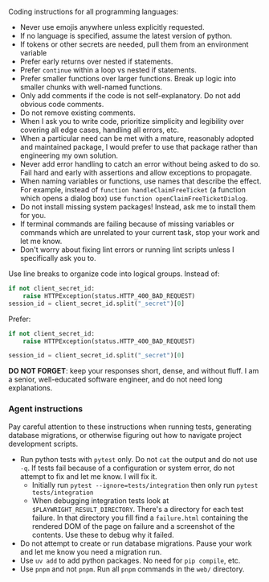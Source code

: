 
Coding instructions for all programming languages:

- Never use emojis anywhere unless explicitly requested.
- If no language is specified, assume the latest version of python.
- If tokens or other secrets are needed, pull them from an environment variable
- Prefer early returns over nested if statements.
- Prefer `continue` within a loop vs nested if statements.
- Prefer smaller functions over larger functions. Break up logic into smaller chunks with well-named functions.
- Only add comments if the code is not self-explanatory. Do not add obvious code comments.
- Do not remove existing comments.
- When I ask you to write code, prioritize simplicity and legibility over covering all edge cases, handling all errors, etc.
- When a particular need can be met with a mature, reasonably adopted and maintained package, I would prefer to use that package rather than engineering my own solution.
- Never add error handling to catch an error without being asked to do so. Fail hard and early with assertions and allow exceptions to propagate.
- When naming variables or functions, use names that describe the effect. For example, instead of `function handleClaimFreeTicket` (a function which opens a dialog box) use `function openClaimFreeTicketDialog`.
- Do not install missing system packages! Instead, ask me to install them for you.
- If terminal commands are failing because of missing variables or commands which are unrelated to your current task, stop your work and let me know.
- Don't worry about fixing lint errors or running lint scripts unless I specifically ask you to.

Use line breaks to organize code into logical groups. Instead of:

```python
if not client_secret_id:
    raise HTTPException(status.HTTP_400_BAD_REQUEST)
session_id = client_secret_id.split("_secret")[0]
```

Prefer:

```python
if not client_secret_id:
    raise HTTPException(status.HTTP_400_BAD_REQUEST)

session_id = client_secret_id.split("_secret")[0]
```

**DO NOT FORGET**: keep your responses short, dense, and without fluff. I am a senior, well-educated software engineer, and do not need long explanations.

### Agent instructions

Pay careful attention to these instructions when running tests, generating database migrations, or otherwise figuring out how to navigate project development scripts.

- Run python tests with `pytest` only. Do not `cat` the output and do not use `-q`. If tests fail because of a configuration or system error, do not attempt to fix and let me know. I will fix it.
  - Initially run `pytest --ignore=tests/integration` then only run `pytest tests/integration`
  - When debugging integration tests look at `$PLAYWRIGHT_RESULT_DIRECTORY`. There's a directory for each test failure. In that directory you fill find a `failure.html` containing the rendered DOM of the page on failure and a screenshot of the contents. Use these to debug why it failed.
- Do not attempt to create or run database migrations. Pause your work and let me know you need a migration run.
- Use `uv add` to add python packages. No need for `pip compile`, etc.
- Use `pnpm` and not `pnpm`. Run all `pnpm` commands in the `web/` directory.
